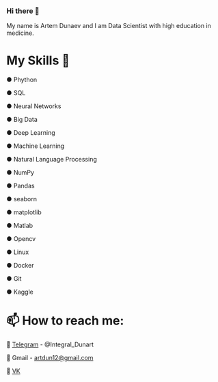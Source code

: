 ### Hi there 👋
My name is Artem Dunaev and I am Data Scientist with high education in medicine.

# My Skills 🔭

● Phython

● SQL

● Neural Networks

● Big Data

● Deep Learning

● Machine Learning

● Natural Language Processing

● NumPy

● Pandas

● seaborn

● matplotlib

● Matlab

● Opencv

● Linux

● Docker

● Git

● Kaggle


# 📫 How to reach me:

💬 [Telegram](https://t.me/Integral_Dunart) - @Integral_Dunart

💬 Gmail - artdun12@gmail.com

💬 [VK](https://vk.com/dunart)

<!--
**ardun12/ardun12** is a ✨ _special_ ✨ repository because its `README.md` (this file) appears on your GitHub profile.

Here are some ideas to get you started:

- 🔭 I’m currently working on ...
- 🌱 I’m currently learning ...
- 👯 I’m looking to collaborate on ...
- 🤔 I’m looking for help with ...
- 💬 Ask me about ...
- 📫 How to reach me: ...
- 😄 Pronouns: ...
- ⚡ Fun fact: ...
-->
